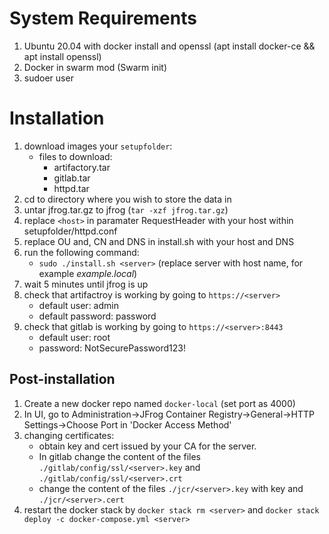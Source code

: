 # System Requirements

1. Ubuntu 20.04 with docker install and openssl (apt install docker-ce && apt install openssl)
2. Docker in swarm mod (Swarm init)
3. sudoer user

# Installation

1. download images your `setupfolder`:
    * files to download:
        * artifactory.tar
        * gitlab.tar
        * httpd.tar
2. cd to directory where you wish to store the data in
3. untar jfrog.tar.gz to jfrog (`tar -xzf jfrog.tar.gz`)
4. replace `<host>` in paramater RequestHeader with your host within setupfolder/httpd.conf
5. replace OU and, CN and DNS in install.sh with your host and DNS
6. run the following command:
    * `sudo ./install.sh <server>` (replace server with host name, for example *example.local*)
7. wait 5 minutes until jfrog is up
8. check that artifactroy is working by going to `https://<server>` 
    * default user: admin 
    * default password: password
9. check that gitlab is working by going to `https://<server>:8443` 
    * default user: root 
    * password: NotSecurePassword123! 

## Post-installation

1. Create a new docker repo named `docker-local` (set port as 4000)
2. In UI, go to Administration->JFrog Container Registry->General->HTTP Settings->Choose Port in 'Docker Access Method'
3. changing certificates: 
    * obtain key and cert issued by your CA for the server.
    * In gitlab change the content of the files `./gitlab/config/ssl/<server>.key` and `./gitlab/config/ssl/<server>.crt`
    * change the content of the files `./jcr/<server>.key` with key and `./jcr/<server>.cert`
4. restart the docker stack by `docker stack rm <server>` and `docker stack deploy -c docker-compose.yml <server>`  
